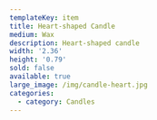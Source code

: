 ```yaml
---
templateKey: item
title: Heart-shaped Candle
medium: Wax
description: Heart-shaped candle
width: '2.36'
height: '0.79'
sold: false
available: true
large_image: /img/candle-heart.jpg
categories:
  - category: Candles
---
```


